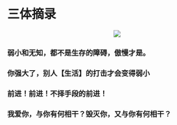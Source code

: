 # 三体摘录

<p align="center"><img src=https://linmingdao.github.io/blog/assets/ctrl/water.jpg></p>

### 弱小和无知，都不是生存的障碍，傲慢才是。

### 你强大了，别人【生活】的打击才会变得弱小

### 前进！前进！不择手段的前进！

### 我爱你，与你有何相干？毁灭你，又与你有何相干？
